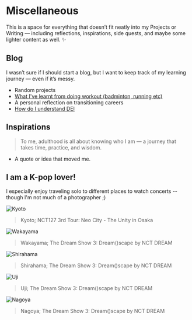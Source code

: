 
# Miscellaneous

This is a space for everything that doesn’t fit neatly into my Projects or Writing — including reflections, inspirations, side quests, and maybe some lighter content as well. ✨

## Blog
I wasn’t sure if I should start a blog, but I want to keep track of my learning journey — even if it’s messy.

- Random projects
- [What I've learnt from doing workout (badminton, running etc)](inspirations/running.md)
- A personal reflection on transitioning careers
- [How do I understand DEI](inspirations/DEI.md)

## Inspirations
>To me, adulthood is all about knowing who I am — a journey that takes time, practice, and wisdom.

- A quote or idea that moved me.
 
## I am a K-pop lover!
I especially enjoy traveling solo to different places to watch concerts -- though I'm not much of a photographer ;) 

![Kyoto](images/Kyoto1.jpg)
> Kyoto; NCT127 3rd Tour: Neo City - The Unity in Osaka

![Wakayama](images/Wakayama.jpg)
> Wakayama; The Dream Show 3: Dream()scape by NCT DREAM

![Shirahama](images/Shirahama.jpg)
> Shirahama; The Dream Show 3: Dream()scape by NCT DREAM

![Uji](images/Uji.jpg)
> Uji; The Dream Show 3: Dream()scape by NCT DREAM

![Nagoya](images/Nagoya.jpg)
> Nagoya; The Dream Show 3: Dream()scape by NCT DREAM
